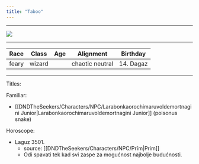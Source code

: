 ```yaml
---
title: "Taboo"
---
```

___
![ ](DNDTheSeekers/images/taboopic.png)
___
|Race|Class|Age|Alignment|Birthday|
|---|---|---|---|---|
|feary|wizard||chaotic neutral|14. Dagaz|
___
Titles:

Familiar: 
- [[DNDTheSeekers/Characters/NPC/Larabonkaorochimaruvoldemortnagini Junior|Larabonkaorochimaruvoldemortnagini Junior]] (poisonus snake)

Horoscope: 
- Laguz 3501. 
	- source: [[DNDTheSeekers/Characters/NPC/Prīm|Prim]]
	- Odi spavati tek kad svi zaspe za mogućnost najbolje budućnosti.